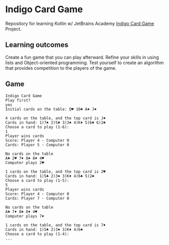 # Indigo Card Game

Repository for learning Kotlin w/ JetBrains Academy [Indigo Card Game](https://hyperskill.org/projects/214) Project.

## Learning outcomes

Create a fun game that you can play afterward. Refine your skills in using lists and Object-oriented programming. Test yourself to create an algorithm that provides competition to the players of the game.

## Game

```
Indigo Card Game
Play first?
yes
Initial cards on the table: Q♥ 10♣ A♠ J♠

4 cards on the table, and the top card is J♠
Cards in hand: 1)7♠ 2)5♣ 3)3♠ 4)K♦ 5)6♣ 6)2♣
Choose a card to play (1-6):
1
Player wins cards
Score: Player 4 - Computer 0
Cards: Player 5 - Computer 0

No cards on the table
A♣ 2♥ 7♦ 8♠ 8♦ 4♥
Computer plays 2♥

1 cards on the table, and the top card is 2♥
Cards in hand: 1)5♣ 2)3♠ 3)K♦ 4)6♣ 5)2♣
Choose a card to play (1-5):
5
Player wins cards
Score: Player 4 - Computer 0
Cards: Player 7 - Computer 0

No cards on the table
A♣ 7♦ 8♠ 8♦ 4♥
Computer plays 7♦

1 cards on the table, and the top card is 7♦
Cards in hand: 1)5♣ 2)3♠ 3)K♦ 4)6♣
Choose a card to play (1-4):
...
```
